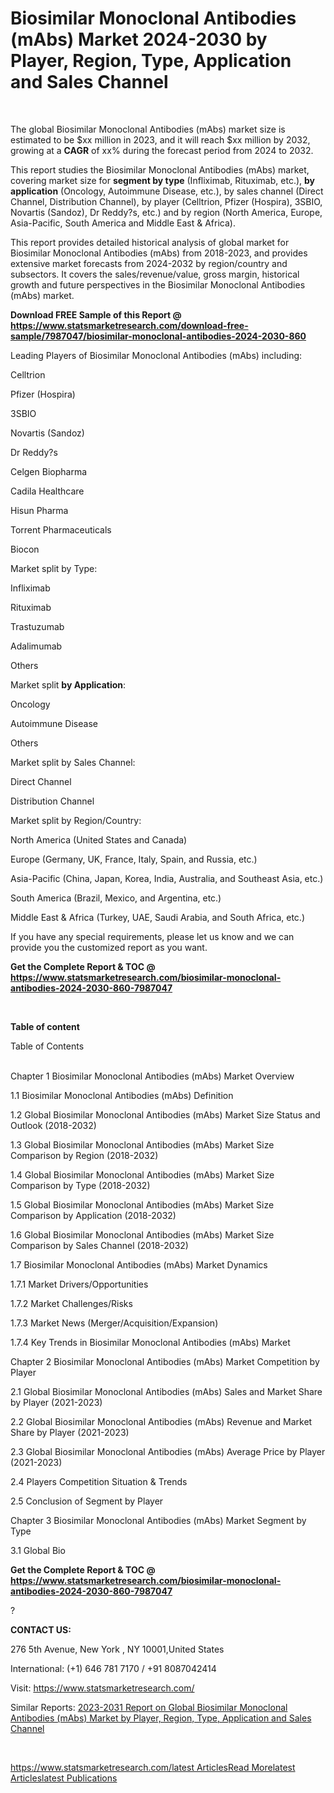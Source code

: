 <h1>Biosimilar Monoclonal Antibodies (mAbs) Market 2024-2030 by Player, Region, Type, Application and Sales Channel</h1><br/><p>The global Biosimilar Monoclonal Antibodies (mAbs) market size is estimated to be $xx million in 2023, and it will reach $xx million by 2032, growing at a <strong>CAGR</strong> of xx% during the forecast period from 2024 to 2032.</p>
 
 
 
 <p>This report studies the Biosimilar Monoclonal Antibodies (mAbs) market, covering market size for <strong>segment by type</strong> (Infliximab, Rituximab, etc.), <strong>by application</strong> (Oncology, Autoimmune Disease, etc.), by sales channel (Direct Channel, Distribution Channel), by player (Celltrion, Pfizer (Hospira), 3SBIO, Novartis (Sandoz), Dr Reddy?s, etc.) and by region (North America, Europe, Asia-Pacific, South America and Middle East & Africa).</p>
 
 
 
 <p>This report provides detailed historical analysis of global market for Biosimilar Monoclonal Antibodies (mAbs) from 2018-2023, and provides extensive market forecasts from 2024-2032 by region/country and subsectors. It covers the sales/revenue/value, gross margin, historical growth and future perspectives in the Biosimilar Monoclonal Antibodies (mAbs) market.</p>
 
 
 
 <p><strong>Download FREE Sample of this Report @ <a href="https://www.statsmarketresearch.com/download-free-sample/7987047/biosimilar-monoclonal-antibodies-2024-2030-860">https://www.statsmarketresearch.com/download-free-sample/7987047/biosimilar-monoclonal-antibodies-2024-2030-860</a></strong></p>
 
 
 
 <p>Leading Players of Biosimilar Monoclonal Antibodies (mAbs) including:</p>
 
 
 
 <p>Celltrion</p>
 
 
 
 <p>Pfizer (Hospira)</p>
 
 
 
 <p>3SBIO</p>
 
 
 
 <p>Novartis (Sandoz)</p>
 
 
 
 <p>Dr Reddy?s</p>
 
 
 
 <p>Celgen Biopharma</p>
 
 
 
 <p>Cadila Healthcare</p>
 
 
 
 <p>Hisun Pharma</p>
 
 
 
 <p>Torrent Pharmaceuticals</p>
 
 
 
 <p>Biocon</p>
 
 
 
 <p>Market split by Type:</p>
 
 
 
 <p>Infliximab</p>
 
 
 
 <p>Rituximab</p>
 
 
 
 <p>Trastuzumab</p>
 
 
 
 <p>Adalimumab</p>
 
 
 
 <p>Others</p>
 
 
 
 <p>Market split <strong>by Application</strong>:</p>
 
 
 
 <p>Oncology</p>
 
 
 
 <p>Autoimmune Disease</p>
 
 
 
 <p>Others</p>
 
 
 
 <p>Market split by Sales Channel:</p>
 
 
 
 <p>Direct Channel</p>
 
 
 
 <p>Distribution Channel</p>
 
 
 
 <p>Market split by Region/Country:</p>
 
 
 
 <p>North America (United States and Canada)</p>
 
 
 
 <p>Europe (Germany, UK, France, Italy, Spain, and Russia, etc.)</p>
 
 
 
 <p>Asia-Pacific (China, Japan, Korea, India, Australia, and Southeast Asia, etc.)</p>
 
 
 
 <p>South America (Brazil, Mexico, and Argentina, etc.)</p>
 
 
 
 <p>Middle East & Africa (Turkey, UAE, Saudi Arabia, and South Africa, etc.)</p>
 
 
 
 <p>If you have any special requirements, please let us know and we can provide you the customized report as you want.</p>
 
 
 
 <div><b>Get the Complete Report & TOC @ <a href="https://www.statsmarketresearch.com/biosimilar-monoclonal-antibodies-2024-2030-860-7987047">https://www.statsmarketresearch.com/biosimilar-monoclonal-antibodies-2024-2030-860-7987047</a></b></div>
 
 
 
 <p><br />
 
 <b>Table of content</b></p>
 
 
 
 <p>Table of Contents<br />
 
 <br />
 
 Chapter 1 Biosimilar Monoclonal Antibodies (mAbs) Market Overview<br />
 
 1.1 Biosimilar Monoclonal Antibodies (mAbs) Definition<br />
 
 1.2 Global Biosimilar Monoclonal Antibodies (mAbs) Market Size Status and Outlook (2018-2032)<br />
 
 1.3 Global Biosimilar Monoclonal Antibodies (mAbs) Market Size Comparison by Region (2018-2032)<br />
 
 1.4 Global Biosimilar Monoclonal Antibodies (mAbs) Market Size Comparison by Type (2018-2032)<br />
 
 1.5 Global Biosimilar Monoclonal Antibodies (mAbs) Market Size Comparison by Application (2018-2032)<br />
 
 1.6 Global Biosimilar Monoclonal Antibodies (mAbs) Market Size Comparison by Sales Channel (2018-2032)<br />
 
 1.7 Biosimilar Monoclonal Antibodies (mAbs) Market Dynamics<br />
 
 1.7.1 Market Drivers/Opportunities<br />
 
 1.7.2 Market Challenges/Risks<br />
 
 1.7.3 Market News (Merger/Acquisition/Expansion)<br />
 
 1.7.4 Key Trends in Biosimilar Monoclonal Antibodies (mAbs) Market<br />
 
 Chapter 2 Biosimilar Monoclonal Antibodies (mAbs) Market Competition by Player<br />
 
 2.1 Global Biosimilar Monoclonal Antibodies (mAbs) Sales and Market Share by Player (2021-2023)<br />
 
 2.2 Global Biosimilar Monoclonal Antibodies (mAbs) Revenue and Market Share by Player (2021-2023)<br />
 
 2.3 Global Biosimilar Monoclonal Antibodies (mAbs) Average Price by Player (2021-2023)<br />
 
 2.4 Players Competition Situation & Trends<br />
 
 2.5 Conclusion of Segment by Player<br />
 
 Chapter 3 Biosimilar Monoclonal Antibodies (mAbs) Market Segment by Type<br />
 
 3.1 Global Bio</p>
 
 
 
 <div><b>Get the Complete Report & TOC @ <a href="https://www.statsmarketresearch.com/biosimilar-monoclonal-antibodies-2024-2030-860-7987047">https://www.statsmarketresearch.com/biosimilar-monoclonal-antibodies-2024-2030-860-7987047</a></b></div>
 
 
 
 <p>? </p>
 
 
 
 <p><b>CONTACT US:</b><br />
 
 276 5th Avenue, New York , NY 10001,United States<br />
 
 International: (+1) 646 781 7170 / +91 8087042414<br />
 
 Visit: <a href="https://www.statsmarketresearch.com/">https://www.statsmarketresearch.com/</a><br />
 
 Similar Reports: <a href="https://www.statsmarketresearch.com/biosimilar-monoclonal-antibodies-2024-2030-860-7987047">2023-2031 Report on Global Biosimilar Monoclonal Antibodies (mAbs) Market by Player, Region, Type, Application and Sales Channel</a><br />
 
 <br />
 
 <a href="https://gyeongbokgung.com">https://www.statsmarketresearch.com/</a><a href="https://hallyeomaritime.com">latest Articles</a><a href="https://jingwansa.com">Read More</a><a href="https://nguoiviet.jp/">latest Articles</a><a href="https://www.intelmarketresearch.com/">latest Publications</a></p>
